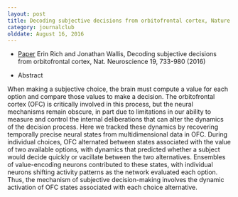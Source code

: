 ```yaml
---
layout: post
title: Decoding subjective decisions from orbitofrontal cortex, Nature Neuroscience 19, 733-980 (2016)
category: journalclub
olddate: August 16, 2016
---
```


* [Paper](http://www.nature.com/neuro/journal/v19/n7/full/nn.4320.html)
Erin Rich and Jonathan Wallis, Decoding subjective decisions from orbitofrontal cortex, Nat. Neuroscience 19, 733-980 (2016)

* Abstract

When making a subjective choice, the brain must compute a value for each option and compare those values to make a decision. The orbitofrontal cortex (OFC) is critically involved in this process, but the neural mechanisms remain obscure, in part due to limitations in our ability to measure and control the internal deliberations that can alter the dynamics of the decision process. Here we tracked these dynamics by recovering temporally precise neural states from multidimensional data in OFC. During individual choices, OFC alternated between states associated with the value of two available options, with dynamics that predicted whether a subject would decide quickly or vacillate between the two alternatives. Ensembles of value-encoding neurons contributed to these states, with individual neurons shifting activity patterns as the network evaluated each option. Thus, the mechanism of subjective decision-making involves the dynamic activation of OFC states associated with each choice alternative.
